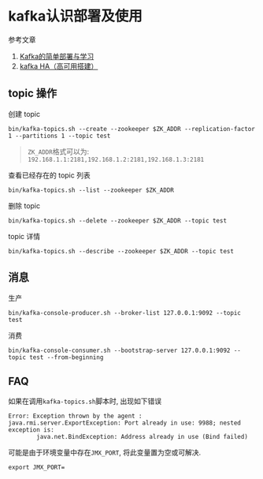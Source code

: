 # kafka认识部署及使用

参考文章

1. [Kafka的简单部署与学习](https://blog.csdn.net/SartinL/article/details/108846275)
2. [kafka HA（高可用搭建）](https://blog.csdn.net/weixin_42267009/article/details/80411215)

## topic 操作

创建 topic

```
bin/kafka-topics.sh --create --zookeeper $ZK_ADDR --replication-factor 1 --partitions 1 --topic test
```

> `ZK_ADDR`格式可以为: `192.168.1.1:2181,192.168.1.2:2181,192.168.1.3:2181`

查看已经存在的 topic 列表

```
bin/kafka-topics.sh --list --zookeeper $ZK_ADDR
```

删除 topic

```
bin/kafka-topics.sh --delete --zookeeper $ZK_ADDR --topic test
```

topic 详情

```
bin/kafka-topics.sh --describe --zookeeper $ZK_ADDR --topic test
```

## 消息

生产

```
bin/kafka-console-producer.sh --broker-list 127.0.0.1:9092 --topic test
```

消费

```
bin/kafka-console-consumer.sh --bootstrap-server 127.0.0.1:9092 --topic test --from-beginning
```

## FAQ

如果在调用`kafka-topics.sh`脚本时, 出现如下错误

```
Error: Exception thrown by the agent : java.rmi.server.ExportException: Port already in use: 9988; nested exception is:
        java.net.BindException: Address already in use (Bind failed)
```

可能是由于环境变量中存在`JMX_PORT`, 将此变量置为空或可解决.

```
export JMX_PORT=
```
